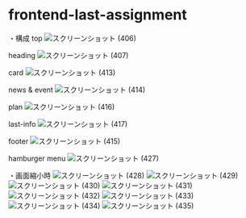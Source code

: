 # frontend-last-assignment
・構成
top
![スクリーンショット (406)](https://user-images.githubusercontent.com/73959158/169296143-3a60316c-5774-4df8-8088-1f0c0dbc581f.png)

heading
![スクリーンショット (407)](https://user-images.githubusercontent.com/73959158/169296432-6507792f-8737-4784-90b2-ad69987534f9.png)

card
![スクリーンショット (413)](https://user-images.githubusercontent.com/73959158/169296509-2d426970-0e91-4dae-873b-a6e5496d1b46.png)

news & event
![スクリーンショット (414)](https://user-images.githubusercontent.com/73959158/169296642-122fc0fa-7cf9-4349-a816-62dc46736416.png)

plan
![スクリーンショット (416)](https://user-images.githubusercontent.com/73959158/169296779-24b0d354-650a-4192-ae41-7da40a426cac.png)

last-info
![スクリーンショット (417)](https://user-images.githubusercontent.com/73959158/169296960-9773f37d-3932-4d3a-8cd1-b695aa0de64b.png)

footer
![スクリーンショット (415)](https://user-images.githubusercontent.com/73959158/169297098-26e56a3e-9614-4710-81f8-df01d0a760b9.png)

hamburger menu
![スクリーンショット (427)](https://user-images.githubusercontent.com/73959158/169297880-4d8350a0-b954-4f7f-aa7d-4417b35e4212.png)

・画面縮小時
![スクリーンショット (428)](https://user-images.githubusercontent.com/73959158/169298076-9050b63f-b395-4f34-86de-88c10e37a28a.png)
![スクリーンショット (429)](https://user-images.githubusercontent.com/73959158/169298133-0a35b315-10c1-43aa-b01c-b85a4873d616.png)
![スクリーンショット (430)](https://user-images.githubusercontent.com/73959158/169298146-a0f57458-ea35-4765-a8aa-ca74036d688d.png)
![スクリーンショット (431)](https://user-images.githubusercontent.com/73959158/169298156-fab2ef3d-3b34-4138-b0ac-a01623305a7b.png)
![スクリーンショット (432)](https://user-images.githubusercontent.com/73959158/169298163-c784e42e-763f-4759-a578-87796bf2c12f.png)
![スクリーンショット (433)](https://user-images.githubusercontent.com/73959158/169298177-a6b8347c-f30a-4fc1-a6f0-2694ad9bbc02.png)
![スクリーンショット (434)](https://user-images.githubusercontent.com/73959158/169298188-31e5454e-615f-4d99-a083-5433396fcd1f.png)
![スクリーンショット (435)](https://user-images.githubusercontent.com/73959158/169298204-11d6d04c-e7b3-4325-9613-b07433d55317.png)
